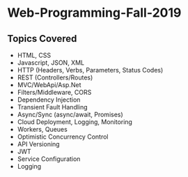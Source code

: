 # Web-Programming-Fall-2019

## Topics Covered
- HTML, CSS
- Javascript, JSON, XML
- HTTP (Headers, Verbs, Parameters, Status Codes)
- REST (Controllers/Routes)
- MVC/WebApi/Asp.Net
- Filters/Middleware, CORS
- Dependency Injection
- Transient Fault Handling
- Async/Sync (async/await, Promises)
- Cloud Deployment, Logging, Monitoring
- Workers, Queues
- Optimistic Concurrency Control
- API Versioning
- JWT
- Service Configuration
- Logging
